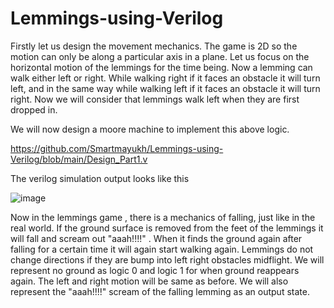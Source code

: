 # Lemmings-using-Verilog

Firstly let us design the movement mechanics. The game is 2D so the motion can only be along a particular axis in a plane. Let us focus on the horizontal motion of the lemmings for the time being.  Now a lemming can walk either left or right. While walking right if it faces an obstacle it will turn left, and in the same way while walking left if it faces an obstacle it will turn right. Now we will consider that lemmings walk left when they are first dropped in.



We will now design a moore machine to implement this above logic.  

https://github.com/Smartmayukh/Lemmings-using-Verilog/blob/main/Design_Part1.v

The verilog simulation output looks like this 

![image](https://user-images.githubusercontent.com/64318469/176694556-2f1c4712-7c6d-4753-beeb-a42dab20493f.png)

Now in the lemmings game , there is a mechanics of falling, just like in the real world. If the ground surface is removed from the feet of the lemmings it will fall and scream out "aaah!!!!" . When it finds the ground again after falling for a certain time it will again start walking again. Lemmings do not change directions if they are bump into left right obstacles midflight. We will represent no ground as logic 0 and logic 1 for when ground reappears again. The left and right motion will be same as before. We will also represent the "aaah!!!!" scream of the falling lemming as an output state.

